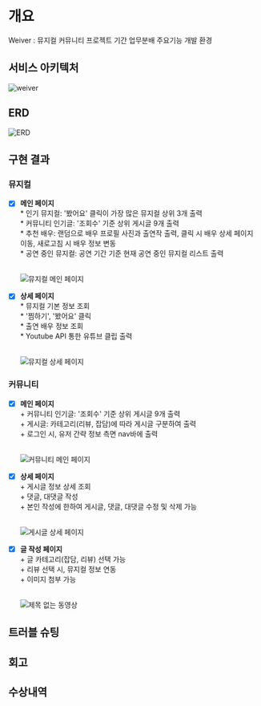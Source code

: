 # 개요
Weiver : 뮤지컬 커뮤니티 
프로젝트 기간 
업무분배 
주요기능 
개발 환경 
## 서비스 아키텍처
![weiver](https://github.com/Weiver-project/Weiver/assets/78299214/c935142c-2614-42c6-bf99-f86af0143e62)
## ERD
![ERD](https://github.com/Weiver-project/Weiver/assets/78299214/d9689a4f-1e36-499f-beb1-9a8d57292528)
## 구현 결과
### 뮤지컬   
- [X] **메인 페이지**   
      * 인기 뮤지컬: '봤어요' 클릭이 가장 많은 뮤지컬 상위 3개 출력   
      * 커뮤니티 인기글: '조회수' 기준 상위 게시글 9개 출력   
      * 추천 배우: 랜덤으로 배우 프로필 사진과 출연작 출력, 클릭 시 배우 상세 페이지 이동, 새로고침 시 배우 정보 변동   
      * 공연 중인 뮤지컬: 공연 기간 기준 현재 공연 중인 뮤지컬 리스트 출력
      <p>   
      ![뮤지컬 메인 페이지](https://github.com/Weiver-project/Weiver/assets/81962257/fbf2cc82-c97d-4032-8195-ba350ce451c4)
      </p>

- [X] **상세 페이지**   
      * 뮤지컬 기본 정보 조회   
      * '찜하기', '봤어요' 클릭   
      * 출연 배우 정보 조회   
      * Youtube API 통한 유튜브 클립 출력
       <p>    
        ![뮤지컬 상세 페이지](https://github.com/Weiver-project/Weiver/assets/81962257/2a88980a-3075-4e37-9507-e85e8976f389)
       </p>
   
### 커뮤니티  
- [X] **메인 페이지**   
      + 커뮤니티 인기글: '조회수' 기준 상위 게시글 9개 출력   
      + 게시글: 카테고리(리뷰, 잡담)에 따라 게시글 구분하여 출력   
      + 로그인 시, 유저 간략 정보 측면 nav바에 출력   
      <p>    
        ![커뮤니티 메인 페이지](https://github.com/Weiver-project/Weiver/assets/81962257/f6d4e069-5717-4d00-957b-99b3daa58e7d)
       </p>

- [X] **상세 페이지**   
      + 게시글 정보 상세 조회   
      + 댓글, 대댓글 작성   
      + 본인 작성에 한하여 게시글, 댓글, 대댓글 수정 및 삭제 가능   
      <p>    
        ![게시글 상세 페이지](https://github.com/Weiver-project/Weiver/assets/81962257/cb916d13-dbd6-4d7e-a8f8-6ef17936db47)
       </p>

- [X] **글 작성 페이지**   
      + 글 카테고리(잡담, 리뷰) 선택 가능   
      + 리뷰 선택 시, 뮤지컬 정보 연동   
      + 이미지 첨부 가능   
      <p>    
      ![제목 없는 동영상](https://github.com/Weiver-project/Weiver/assets/81962257/6fb59d44-8cba-4805-aedc-b767fa8a2023)
      </p>

    

## 트러블 슈팅

## 회고


## 수상내역
